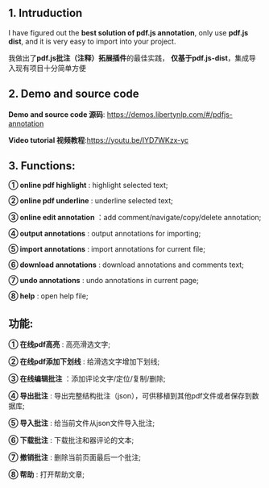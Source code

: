 ## 1. Intruduction
I have figured out the **best solution of pdf.js annotation**, 
only use **pdf.js dist**, and it is very easy to import into your project. 

我做出了**pdf.js批注（注释）拓展插件**的最佳实践，
**仅基于pdf.js-dist**，集成导入现有项目十分简单方便


## 2. Demo and source code
**Demo and source code 源码**: https://demos.libertynlp.com/#/pdfjs-annotation

**Video tutorial 视频教程**:https://youtu.be/IYD7WKzx-yc


## 3. Functions:
**① online pdf highlight** : highlight selected text; 

**② online pdf underline** : underline selected text; 

**③ online edit annotation** ：add comment/navigate/copy/delete annotation;

**④ output annotations** : output annotations for importing; 

**⑤ import annotations** : import annotations for current file; 

**⑥ download annotations** : download annotations and comments text; 

**⑦ undo annotations** : undo annotations in current page; 

**⑧ help** : open help file;

## 功能:
**① 在线pdf高亮** : 高亮滑选文字; 

**② 在线pdf添加下划线** : 给滑选文字增加下划线; 

**③ 在线编辑批注** ：添加评论文字/定位/复制/删除;

**④ 导出批注** : 导出完整结构批注（json），可供移植到其他pdf文件或者保存到数据库; 

**⑤ 导入批注** : 给当前文件从json文件导入批注; 

**⑥ 下载批注** : 下载批注和器评论的文本; 

**⑦ 撤销批注** : 删除当前页面最后一个批注; 

**⑧ 帮助** : 打开帮助文章;
